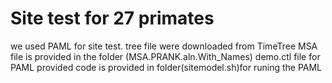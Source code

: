 # Site test for 27 primates
we used PAML for site test.
tree file were downloaded from TimeTree
MSA file is provided in the folder (MSA.PRANK.aln.With_Names)
demo.ctl file for PAML provided 
code is provided in folder(sitemodel.sh)for runing the PAML
